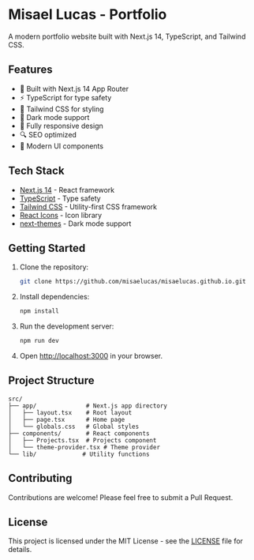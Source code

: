# Misael Lucas - Portfolio

A modern portfolio website built with Next.js 14, TypeScript, and Tailwind CSS.

## Features

- 🚀 Built with Next.js 14 App Router
- ⚡ TypeScript for type safety
- 🎨 Tailwind CSS for styling
- 🌙 Dark mode support
- 📱 Fully responsive design
- 🔍 SEO optimized
- 🎯 Modern UI components

## Tech Stack

- [Next.js 14](https://nextjs.org/) - React framework
- [TypeScript](https://www.typescriptlang.org/) - Type safety
- [Tailwind CSS](https://tailwindcss.com/) - Utility-first CSS framework
- [React Icons](https://react-icons.github.io/react-icons/) - Icon library
- [next-themes](https://github.com/pacocoursey/next-themes) - Dark mode support

## Getting Started

1. Clone the repository:

   ```bash
   git clone https://github.com/misaelucas/misaelucas.github.io.git
   ```

2. Install dependencies:

   ```bash
   npm install
   ```

3. Run the development server:

   ```bash
   npm run dev
   ```

4. Open [http://localhost:3000](http://localhost:3000) in your browser.

## Project Structure

```
src/
├── app/              # Next.js app directory
│   ├── layout.tsx    # Root layout
│   ├── page.tsx      # Home page
│   └── globals.css   # Global styles
├── components/       # React components
│   ├── Projects.tsx  # Projects component
│   └── theme-provider.tsx # Theme provider
└── lib/             # Utility functions
```

## Contributing

Contributions are welcome! Please feel free to submit a Pull Request.

## License

This project is licensed under the MIT License - see the [LICENSE](LICENSE) file for details.
